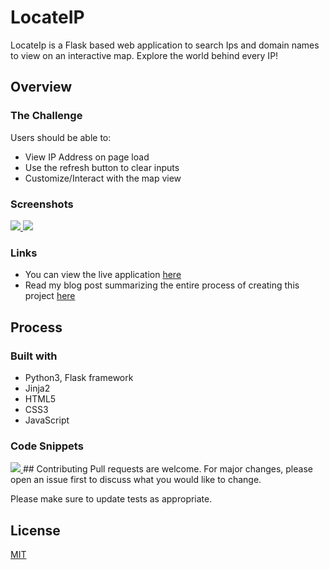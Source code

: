 # LocateIP

LocateIp is a Flask based web application to search Ips and domain names to view on an interactive map. Explore the world behind every IP!

## Overview

### The Challenge
Users should be able to:
- View IP Address on page load
- Use the refresh button to clear inputs
- Customize/Interact with the map view

### Screenshots
<a href='https://github.com/marsade/locateip'>
   <img src='https://imgur.com/Y09KNV5.png'>
   <img src='https://imgur.com/zeNYdCK.png'>
</a>

### Links
- You can view the live application [here](https://locateip.onrender.com/tracker)
- Read my blog post summarizing the entire process of creating this project [here](https://medium.com/@adenijifara/from-concept-to-deployment-building-an-ip-tracker-web-application-19d8afdf5a30)

## Process
### Built  with
- Python3, Flask framework
- Jinja2
- HTML5
- CSS3
- JavaScript
### Code Snippets
<a href='https://github.com/marsade/locateip'>
   <img src='https://imgur.com/TkcDP7c.png'>
</a>
## Contributing
Pull requests are welcome. For major changes, please open an issue first
to discuss what you would like to change.

Please make sure to update tests as appropriate.

## License

[MIT](https://choosealicense.com/licenses/mit/)